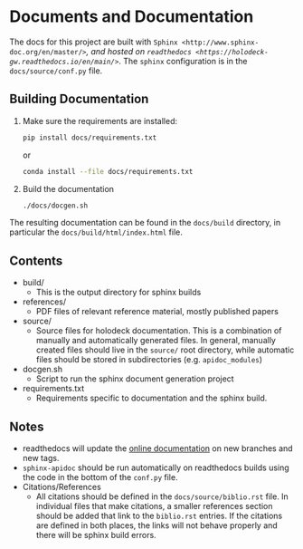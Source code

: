 # Documents and Documentation

The docs for this project are built with `Sphinx <http://www.sphinx-doc.org/en/master/>`_, and hosted on `readthedocs <https://holodeck-gw.readthedocs.io/en/main/>`_.  The ``sphinx`` configuration is in the ``docs/source/conf.py`` file.


## Building Documentation

1) Make sure the requirements are installed:

    ```bash
    pip install docs/requirements.txt
    ```

    or

    ```bash
    conda install --file docs/requirements.txt
    ```

2) Build the documentation

    ```bash
    ./docs/docgen.sh
    ```

The resulting documentation can be found in the `docs/build` directory, in particular the `docs/build/html/index.html` file.

## Contents

* build/
  * This is the output directory for sphinx builds
* references/
  * PDF files of relevant reference material, mostly published papers
* source/
  * Source files for holodeck documentation.  This is a combination of manually and automatically generated files.  In general, manually created files should live in the `source/` root directory, while automatic files should be stored in subdirectories (e.g. `apidoc_modules`)
* docgen.sh
  * Script to run the sphinx document generation project
* requirements.txt
  * Requirements specific to documentation and the sphinx build.


## Notes

* readthedocs will update the [online documentation](https://holodeck-gw.readthedocs.io/en/main/) on new branches and new tags.
* `sphinx-apidoc` should be run automatically on readthedocs builds using the code in the bottom of the `conf.py` file.
* Citations/References
  * All citations should be defined in the `docs/source/biblio.rst` file.  In individual files that make citations, a smaller references section should be added that link to the `biblio.rst` entries.  If the citations are defined in both places, the links will not behave properly and there will be sphinx build errors.